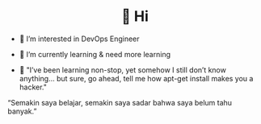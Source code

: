 <h1 align="center"> 👋 Hi </h1>

- 👀 I’m interested in DevOps Engineer

- 🌱 I’m currently learning & need more learning

- 🧠 "I’ve been learning non-stop, yet somehow I still don’t know anything... but sure, go ahead, tell me how apt-get install makes you a hacker."












“Semakin saya belajar, semakin saya sadar bahwa saya belum tahu banyak.”
